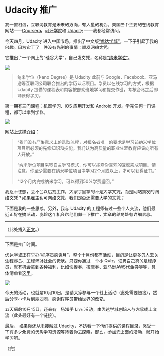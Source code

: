 # Udacity 推广

我一直相信，互联网教育是未来的方向，有大量的机会。美国三个主要的在线教育网站——[Coursera](https://www.coursera.org/)，[可汗学院](https://www.khanacademy.org/)和 [Udacity](http://www.udacity.com/) ——我都经常访问。

今天四月，Udacity 进入中国市场，推出了中文版[“优达学城”](https://cn.udacity.com/)，一下子引起了我的兴趣。因为它干了一件没有先例的事情：颁发网络文凭。

它推出了一个网上的“硅谷大学”，自己发文凭，名称是[“纳米学位”](http://cn.udacity.com/nanodegree)。

![](http://www.ruanyifeng.com/blogimg/asset/2016/bg2016082901.jpeg)

> 纳米学位（Nano Degree）是 Udacity 此前与 Google、Facebook、亚马逊等互联网公司联合推出的学历认证项目。学员以在线学习的方式，根据 Udacity 提供的课程表和内容按部就班地学习和提交作业，考核合格之后即可获得学历。

第一期有三门课程：机器学习、iOS 应用开发和 Android 开发。学完任何一门课程，都可以拿到学位。

![](http://www.ruanyifeng.com/blogimg/asset/2016/bg2016082902.png)

网站上[这样介绍](https://udacity-cn.zendesk.com/hc/zh-cn/articles/218096918-%E6%9C%89%E5%BD%95%E5%8F%96%E6%B5%81%E7%A8%8B%E5%90%97-%E5%A6%82%E6%9E%9C%E6%9C%89-%E5%85%B7%E4%BD%93%E6%98%AF%E6%80%8E%E6%A0%B7%E7%9A%84-)：

>“我们没有严格意义上的录取流程，对报名者唯一的要求是学习该纳米学位项目所必须的先修知识和技能。我们认为高质量的职业生涯教育应该向所有人开放。”
>
>“纳米学位项目采取自主学习模式，你可以按照你喜欢的速度完成项目。请注意，你至少需要在纳米学位项目中学习2个月或以上，才可以获得证书。”
> 
> “12个月内完成纳米学习，可以得到50%学费返回。”

我忍不住想，会不会以后找工作，大家手里拿的不是大学文凭，而是网站颁发的网络文凭？如果雇主认可网络文凭，我们是否还需要大学的文凭？

下面是我的一些思考。另外，我与 Udacity 的工程师有过一些个人交流，他们最近正好在搞活动，我趁这个机会帮他们做一下推广，文章的结尾处有详细信息。

---

（此处插入[正文](https://github.com/ruanyf/articles/blob/master/2016/2016-08-28-online-education.md)。）

---

下面是推广时间。

优达学城正在举办“程序员感谢月”，整个十月份都有活动，目的是让更多的人去关注程序员、工程师对社会的贡献。只要你通过一个小 Quiz，证明自己真的是程序员，就有机会拿到各种福利，比如快餐券、按摩券、亚马逊AWS代金券等等，具体清单看[这里](http://cn.udacity.com/marketing/thankscoder2016/)。

![](http://s3.cn-north-1.amazonaws.com.cn/static-assets/marketing/monkey-hero-bg.png)

今天的活动，也就是10月10日，是请大家参与一个线上活动（此处需要链接），然后分享小卡片到朋友圈，感谢程序员带给世界的改变。

五天后的10月15日，还会有一场知乎 Live 活动，由优达学城创始人与大家线上交流（此处最好有一个链接）。

最后， 如果你还从未接触过 Udacity，不妨看一下他们提供的[课程目录](http://cn.udacity.com/courses/all)，感受一下有多少免费的优质学习资源等待着你去探索。那么，参加完上面的活动，就开始学习吧。

（完）
 
